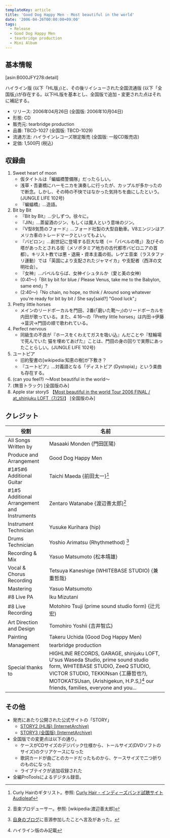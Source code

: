 ```yaml
---
templateKey: article
title: 'Good Dog Happy Men - Most beautiful in the world'
date: '2006-04-26T00:00:00+09:00'
tags:
  - Release
  - Good Dog Happy Men
  - tearbridge production
  - Mini Album
---
```

## 基本情報

[asin:B000JFY278:detail]

ハイライン版 (以下「HL版」)と、その後リイシューされた全国流通版 (以下「全国版」)が存在する。以下HL版を基本とし、全国版で追加・変更された点はそれに補記する。

* リリース: 2006年04月26日 (全国版: 2006年10月04日)
* 形態: CD
* 販売元: tearbridge production
* 品番: TBCD-1027 (全国版: TBCD-1029)
* 流通方法: ハイラインレコーズ限定販売 (全国版: 一般CD販売店)
* 定価: 1,500円 (税込)

## 収録曲

1. Sweet heart of moon
   * 仮タイトルは「蝙蝠橋警備隊」だったらしい。
   * 浅草・吾妻橋にハーモニカを演奏しに行ったが、カップルが多かったので断念。しかし、その時の不快ではなかった気持ちを曲にしたという。(JUNGLE LIFE 102号)
   * 『蝙蝠橋』…造語。
2. Bit by Bit
   * 『Bit by Bit』…少しずつ。徐々に。
   * 『JIN』…蒸留酒のジン、もしくは魔人という意味のジン。
   * 『V型8気筒のフォード』…フォード社製の大型自動車。V8エンジンはアメリカ車のトレードマークといってもよい。
   * 『バビロン』…創世記に登場する巨大な塔（＝「バベルの塔」）及びその塔があったとされる街（メソポタミア地方の古代都市バビロニアの首都）。キリスト教では悪・退廃・資本主義の街。レゲエ音楽（ラスタファリ運動）では「英国により支配されたジャマイカ」や支配者（西洋の文明社会）。
   * 『女神』…バベルならば、女神イシュタルか（愛と美の女神）
   * (0:41～)「Bit by bit for blue / Please Venus, take me to the Babylon, same end」?
   * (2:40～)「No chain, no hope, no think / Around song whatever you're ready for bit by bit / She say[said?] "Good luck"」
3. Pretty little horses
   * メインのリードボーカルを門田、2番(「磨いた靴～」)のリードボーカルを内田が歌っている。また、4:16～の「Pretty little horses」は内田→伊藤→韮沢→門田の順で歌われている。
4. Perfect nervous
   * 同級生の不良が『ホースをくわえてガスを吸い込』んだことや『駐輪場で死んでいた 猫を埋めてあげた』ことは、門田の身の回りで実際にあったことらしい。(JUNGLE LIFE 102号)
5. ユートピア
   * 旧約聖書の[wikipedia:知恵の樹]が下敷き？
   * 『ユートピア』…対義語となる「ディストピア (Dystopia)」という楽曲も存在する。
6. (can you feel?) ～Most beautiful in the world～
7. (無音トラック) [全国版のみ]
8. Apple star storyS 【[Most beautiful in the world Tour 2006 FINAL / at_shinjuku LOFT（7/25)](/articles/2006-07-25-000000)】 [全国版のみ]

## クレジット

役割 | 名前
-|-
All Songs Written by | Masaaki Monden {門田匡陽}
Produce and Arrangement | Good Dog Happy Men
\#1#5#6 Additional Guitar | Taichi Maeda {前田太一}[^1]
\#1#5 Additional Arrangement<br> and Instruments | Zentaro Watanabe {渡辺善太郎}[^2]
Instrument Technician | Yusuke Kurihara (hip)
Drums Technician | Yoshio Arimatsu (Rhythmethod) [^3]
Recording & Mix | Yasuo Matsumoto {松本靖雄}
Vocal & Chorus Recording | Tetsuya Kaneshige (WHITEBASE STUDIO) {兼重哲哉}
Mastering | Yasuo Matsumoto
\#8 Live PA | Iku Mizutani
\#8 Live Recording | Motohiro Tsuji (prime sound studio form) {辻元宏}
Art Direction and Design | Tomohiro Yoshii {吉井智広}
Painting | Takeru Uchida (Good Dog Happy Men)
Management | tearbridge production
Special thanks to | HIGHLINE RECORDS, GARAGE, shinjuku LOFT, U'sus Waseda Studio, prime sound studio form, WHITEBASE STUDIO, ZeeQ STUDIO, VICTOR STUDIO, TEKKINsan {工藤哲也?}, MOTOKATSUsan, (Arishigekun, H.P.S,)[^4] our friends, families, everyone and you...

## その他

* 発売にあたり公開された公式サイトの「STORY」
  * [STORY2 (HL版) (InternetArchive)](http://web.archive.org/web/20070216074536/http://www.gooddoghappymen.com/story2.html)
  * [STORY3 (全国版) (InternetArchive)](http://web.archive.org/web/20070210003741/http://www.gooddoghappymen.com/story3.html)
* 全国版での変更点は以下の通り。
  * ケースがCDサイズのデジパック仕様から、トールサイズ(DVDソフトのサイズ)のクリアケースになった
  * 歌詞カードが曲ごとのカードだったものから、ケースサイズで二つ折りのものになった
  * ライブテイクが追加収録された
* 全編ProToolsによるデジタル録音。

[^1]: Curly Hairのギタリスト。参照: [Curly Hair - インディーズバンド試聴サイトAudioleaf](http://www.audioleaf.com/curlyhair/)

[^2]: 音楽プロデューサー。参照: [wikipedia:渡辺善太郎]

[^3]: [自身のブログ](http://www.rhythmethod.jp/home/archives/2006/02/post_2.html)に音源参加したことへ言及があった。

[^4]: ハイライン版のみ記載
